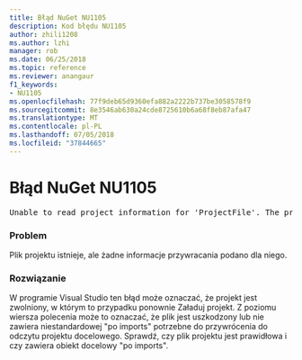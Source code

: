 ```yaml
---
title: Błąd NuGet NU1105
description: Kod błędu NU1105
author: zhili1208
ms.author: lzhi
manager: rob
ms.date: 06/25/2018
ms.topic: reference
ms.reviewer: anangaur
f1_keywords:
- NU1105
ms.openlocfilehash: 77f9deb65d9360efa882a2222b737be3058578f9
ms.sourcegitcommit: 8e3546ab630a24cde8725610b6a68f8eb87afa47
ms.translationtype: MT
ms.contentlocale: pl-PL
ms.lasthandoff: 07/05/2018
ms.locfileid: "37844665"
---
```

# <a name="nuget-error-nu1105"></a>Błąd NuGet NU1105

<pre>Unable to read project information for 'ProjectFile'. The project file may be invalid or missing targets required for restore.</pre>

### <a name="issue"></a>Problem
Plik projektu istnieje, ale żadne informacje przywracania podano dla niego.

### <a name="solution"></a>Rozwiązanie
W programie Visual Studio ten błąd może oznaczać, że projekt jest zwolniony, w którym to przypadku ponownie Załaduj projekt. Z poziomu wiersza polecenia może to oznaczać, że plik jest uszkodzony lub nie zawiera niestandardowej "po imports" potrzebne do przywrócenia do odczytu projektu docelowego. Sprawdź, czy plik projektu jest prawidłowa i czy zawiera obiekt docelowy "po imports".